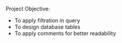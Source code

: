 Project Objective:
- To apply filtration in query
- To design database tables
- To apply comments for better readability
